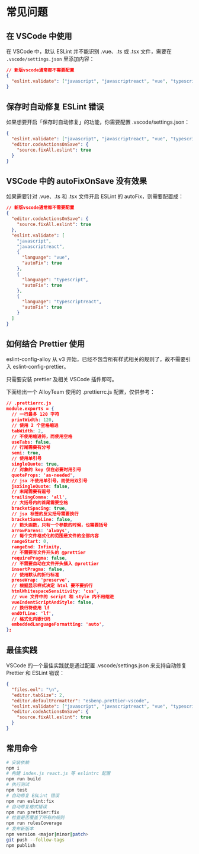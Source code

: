 # 常见问题

## 在 VSCode 中使用

在 VSCode 中，默认 ESLint 并不能识别 .vue、.ts 或 .tsx 文件，需要在 `.vscode/settings.json` 里添加内容：

```json
// 新版vscode通常都不需要配置
{
  "eslint.validate": ["javascript", "javascriptreact", "vue", "typescript", "typescriptreact"]
}
```

## 保存时自动修复 ESLint 错误

如果想要开启「保存时自动修复」的功能，你需要配置 .vscode/settings.json：

```json
{
  "eslint.validate": ["javascript", "javascriptreact", "vue", "typescript", "typescriptreact"],
  "editor.codeActionsOnSave": {
    "source.fixAll.eslint": true
  }
}
```

## VSCode 中的 autoFixOnSave 没有效果

如果需要针对 .vue、.ts 和 .tsx 文件开启 ESLint 的 autoFix，则需要配置成：

```json
// 新版vscode通常都不需要配置
{
  "editor.codeActionsOnSave": {
    "source.fixAll.eslint": true
  },
  "eslint.validate": [
    "javascript",
    "javascriptreact",
    {
      "language": "vue",
      "autoFix": true
    },
    {
      "language": "typescript",
      "autoFix": true
    },
    {
      "language": "typescriptreact",
      "autoFix": true
    }
  ]
}
```

## 如何结合 Prettier 使用

eslint-config-alloy 从 v3 开始，已经不包含所有样式相关的规则了，故不需要引入 eslint-config-prettier。

只需要安装 prettier 及相关 VSCode 插件即可。

下面给出一个 AlloyTeam 使用的 .prettierrc.js 配置，仅供参考：

```json
// .prettierrc.js
module.exports = {
  // 一行最多 120 字符
  printWidth: 120,
  // 使用 2 个空格缩进
  tabWidth: 2,
  // 不使用缩进符，而使用空格
  useTabs: false,
  // 行尾需要有分号
  semi: true,
  // 使用单引号
  singleQuote: true,
  // 对象的 key 仅在必要时用引号
  quoteProps: 'as-needed',
  // jsx 不使用单引号，而使用双引号
  jsxSingleQuote: false,
  // 末尾需要有逗号
  trailingComma: 'all',
  // 大括号内的首尾需要空格
  bracketSpacing: true,
  // jsx 标签的反尖括号需要换行
  bracketSameLine: false,
  // 箭头函数，只有一个参数的时候，也需要括号
  arrowParens: 'always',
  // 每个文件格式化的范围是文件的全部内容
  rangeStart: 0,
  rangeEnd: Infinity,
  // 不需要写文件开头的 @prettier
  requirePragma: false,
  // 不需要自动在文件开头插入 @prettier
  insertPragma: false,
  // 使用默认的折行标准
  proseWrap: 'preserve',
  // 根据显示样式决定 html 要不要折行
  htmlWhitespaceSensitivity: 'css',
  // vue 文件中的 script 和 style 内不用缩进
  vueIndentScriptAndStyle: false,
  // 换行符使用 lf
  endOfLine: 'lf',
  // 格式化内嵌代码
  embeddedLanguageFormatting: 'auto',
};
```

## 最佳实践

VSCode 的一个最佳实践就是通过配置 .vscode/settings.json 来支持自动修复 Prettier 和 ESLint 错误：

```json
{
  "files.eol": "\n",
  "editor.tabSize": 2,
  "editor.defaultFormatter": "esbenp.prettier-vscode",
  "eslint.validate": ["javascript", "javascriptreact", "vue", "typescript", "typescriptreact"],
  "editor.codeActionsOnSave": {
    "source.fixAll.eslint": true
  }
}
```

## 常用命令

```sh
# 安装依赖
npm i
# 构建 index.js react.js 等 eslintrc 配置
npm run build
# 执行测试
npm test
# 自动修复 ESLint 错误
npm run eslint:fix
# 自动修复格式错误
npm run prettier:fix
# 检查是否覆盖了所有的规则
npm run rulesCoverage
# 发布新版本
npm version <major|minor|patch>
git push --follow-tags
npm publish
```
